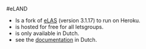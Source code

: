 #eLAND

* Is a fork of [eLAS](http://www.elasproject.org/) (version 3.1.17) to run on Heroku.
* is hosted for free for all letsgroups.
* is only available in Dutch.
* see the [documentation](http://letsa.net) in Dutch.
